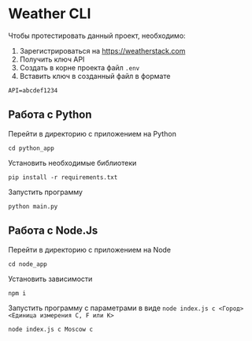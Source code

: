 # Weather CLI

Чтобы протестировать данный проект, необходимо:

1. Зарегистрироваться на https://weatherstack.com
2. Получить ключ API
3. Создать в корне проекта файл `.env`
4. Вставить ключ в созданный файл в формате

```
API=abcdef1234
```

## Работа с Python

Перейти в директорию с приложением на Python

```
cd python_app
```

Установить необходимые библиотеки

```
pip install -r requirements.txt
```

Запустить программу

```
python main.py
```

## Работа с Node.Js

Перейти в директорию с приложением на Node

```
cd node_app
```

Установить зависимости

```
npm i
```

Запустить программу с параметрами в виде `node index.js c <Город> <Единица измерения C, F или K>`

```
node index.js c Moscow c
```
